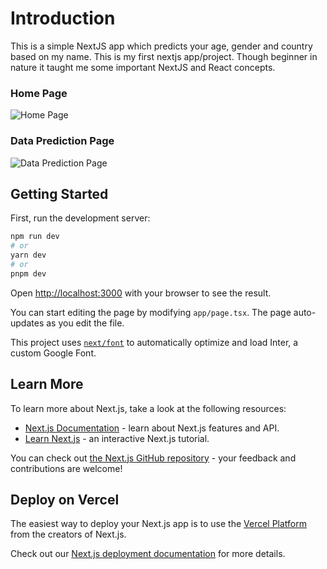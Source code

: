 # Introduction

This is a simple NextJS app which predicts your age, gender and country based on my name. This is my first nextjs app/project. Though beginner in nature it taught me some important NextJS and React concepts.

### Home Page

![Home Page](https://github.com/KrishJ4856/next-data-prediction/assets/114345816/605fab05-4255-4670-9af0-3928b66c397c)

### Data Prediction Page

![Data Prediction Page](https://github.com/KrishJ4856/next-data-prediction/assets/114345816/34a526f4-166e-4bbd-aa59-35d1d37ff560)

## Getting Started

First, run the development server:

```bash
npm run dev
# or
yarn dev
# or
pnpm dev
```

Open [http://localhost:3000](http://localhost:3000) with your browser to see the result.

You can start editing the page by modifying `app/page.tsx`. The page auto-updates as you edit the file.

This project uses [`next/font`](https://nextjs.org/docs/basic-features/font-optimization) to automatically optimize and load Inter, a custom Google Font.

## Learn More

To learn more about Next.js, take a look at the following resources:

- [Next.js Documentation](https://nextjs.org/docs) - learn about Next.js features and API.
- [Learn Next.js](https://nextjs.org/learn) - an interactive Next.js tutorial.

You can check out [the Next.js GitHub repository](https://github.com/vercel/next.js/) - your feedback and contributions are welcome!

## Deploy on Vercel

The easiest way to deploy your Next.js app is to use the [Vercel Platform](https://vercel.com/new?utm_medium=default-template&filter=next.js&utm_source=create-next-app&utm_campaign=create-next-app-readme) from the creators of Next.js.

Check out our [Next.js deployment documentation](https://nextjs.org/docs/deployment) for more details.

